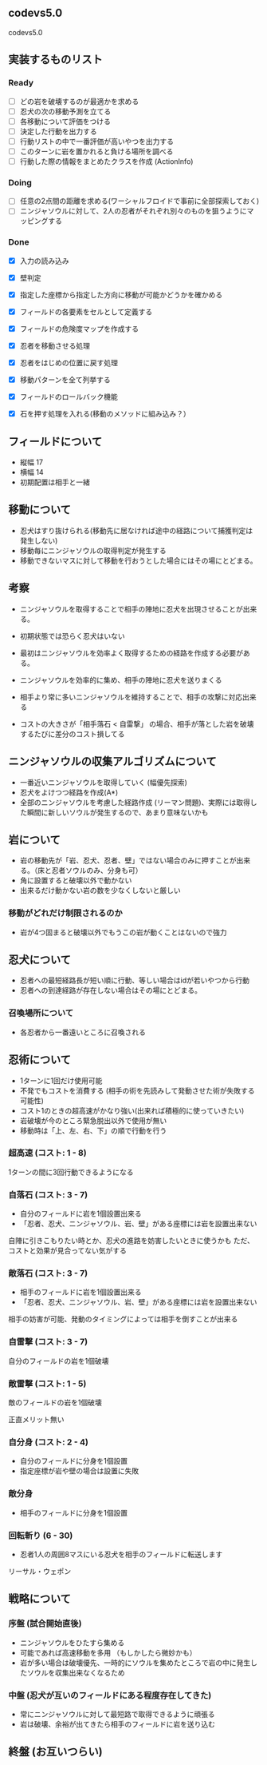 ## codevs5.0
codevs5.0


## 実装するものリスト

### Ready

- [ ] どの岩を破壊するのが最適かを求める
- [ ] 忍犬の次の移動予測を立てる
- [ ] 各移動について評価をつける
- [ ] 決定した行動を出力する
- [ ] 行動リストの中で一番評価が高いやつを出力する
- [ ] このターンに岩を置かれると負ける場所を調べる
- [ ] 行動した際の情報をまとめたクラスを作成 (ActionInfo)

### Doing

- [ ] 任意の2点間の距離を求める(ワーシャルフロイドで事前に全部探索しておく)
- [ ] ニンジャソウルに対して、2人の忍者がそれぞれ別々のものを狙うようにマッピングする

### Done

- [x] 入力の読み込み
- [x] 壁判定
- [x] 指定した座標から指定した方向に移動が可能かどうかを確かめる
- [x] フィールドの各要素をセルとして定義する
- [x] フィールドの危険度マップを作成する
- [x] 忍者を移動させる処理
- [x] 忍者をはじめの位置に戻す処理
- [x] 移動パターンを全て列挙する
- [x] フィールドのロールバック機能
- [x] 石を押す処理を入れる(移動のメソッドに組み込み？）


## フィールドについて

* 縦幅 17
* 横幅 14
* 初期配置は相手と一緒


## 移動について

* 忍犬はすり抜けられる(移動先に居なければ途中の経路について捕獲判定は発生しない)
* 移動毎にニンジャソウルの取得判定が発生する
* 移動できないマスに対して移動を行おうとした場合にはその場にとどまる。


## 考察

* ニンジャソウルを取得することで相手の陣地に忍犬を出現させることが出来る。
* 初期状態では恐らく忍犬はいない
* 最初はニンジャソウルを効率よく取得するための経路を作成する必要がある。
* ニンジャソウルを効率的に集め、相手の陣地に忍犬を送りまくる
* 相手より常に多いニンジャソウルを維持することで、相手の攻撃に対応出来る

* コストの大きさが「相手落石 < 自雷撃」 の場合、相手が落とした岩を破壊するたびに差分のコスト損してる


## ニンジャソウルの収集アルゴリズムについて

* 一番近いニンジャソウルを取得していく (幅優先探索)
* 忍犬をよけつつ経路を作成(A*)
* 全部のニンジャソウルを考慮した経路作成 (リーマン問題)、実際には取得した瞬間に新しいソウルが発生するので、あまり意味ないかも


## 岩について

* 岩の移動先が「岩、忍犬、忍者、壁」ではない場合のみに押すことが出来る。（床と忍者ソウルのみ、分身も可）
* 角に設置すると破壊以外で動かない
* 出来るだけ動かない岩の数を少なくしないと厳しい


### 移動がどれだけ制限されるのか

* 岩が4つ固まると破壊以外でもうこの岩が動くことはないので強力


## 忍犬について

* 忍者への最短経路長が短い順に行動、等しい場合はidが若いやつから行動
* 忍者への到達経路が存在しない場合はその場にとどまる。


### 召喚場所について

* 各忍者から一番遠いところに召喚される


## 忍術について

* 1ターンに1回だけ使用可能
* 不発でもコストを消費する (相手の術を先読みして発動させた術が失敗する可能性)
* コスト1のときの超高速がかなり強い(出来れば積極的に使っていきたい)
* 岩破壊が今のところ緊急脱出以外で使用が無い
* 移動時は「上、左、右、下」の順で行動を行う



### 超高速 (コスト: 1 - 8)

1ターンの間に3回行動できるようになる

### 自落石 (コスト: 3 - 7)

* 自分のフィールドに岩を1個設置出来る
* 「忍者、忍犬、ニンジャソウル、岩、壁」がある座標には岩を設置出来ない

自陣に引きこもりたい時とか、忍犬の進路を妨害したいときに使うかも
ただ、コストと効果が見合ってない気がする


### 敵落石 (コスト: 3 - 7)

* 相手のフィールドに岩を1個設置出来る
* 「忍者、忍犬、ニンジャソウル、岩、壁」がある座標には岩を設置出来ない

相手の妨害が可能、発動のタイミングによっては相手を倒すことが出来る


### 自雷撃 (コスト: 3 - 7)

自分のフィールドの岩を1個破壊


### 敵雷撃 (コスト: 1 - 5)

敵のフィールドの岩を1個破壊

正直メリット無い


### 自分身 (コスト: 2 - 4)

* 自分のフィールドに分身を1個設置
* 指定座標が岩や壁の場合は設置に失敗


### 敵分身

* 相手のフィールドに分身を1個設置


### 回転斬り (6 - 30)

* 忍者1人の周囲8マスにいる忍犬を相手のフィールドに転送します

リーサル・ウェポン


## 戦略について

### 序盤 (試合開始直後)

* ニンジャソウルをひたすら集める
* 可能であれば高速移動を多用 （もしかしたら微妙かも）
* 岩が多い場合は破壊優先、一時的にソウルを集めたところで岩の中に発生したソウルを収集出来なくなるため


### 中盤 (忍犬が互いのフィールドにある程度存在してきた)

* 常にニンジャソウルに対して最短路で取得できるように頑張る
* 岩は破壊、余裕が出てきたら相手のフィールドに岩を送り込む

## 終盤 (お互いつらい)
